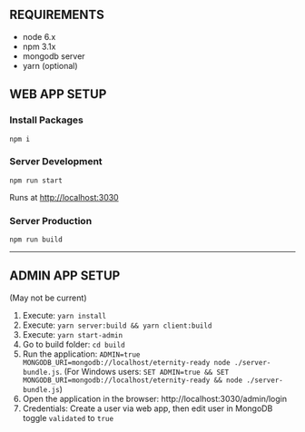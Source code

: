 ## REQUIREMENTS
- node 6.x
- npm 3.1x
- mongodb server
- yarn (optional)

## WEB APP SETUP

### Install Packages
```
npm i
```
### Server Development
```
npm run start
```
Runs at [http://localhost:3030]()

### Server Production
```
npm run build
```


--------------

## ADMIN APP SETUP
(May not be current)
1. Execute: `yarn install`
2. Execute: `yarn server:build && yarn client:build`
3. Execute: `yarn start-admin`
4. Go to build folder: `cd build`
5. Run the application: `ADMIN=true MONGODB_URI=mongodb://localhost/eternity-ready node ./server-bundle.js`. (For Windows users: `SET ADMIN=true && SET MONGODB_URI=mongodb://localhost/eternity-ready && node ./server-bundle.js`)
6. Open the application in the browser: http://localhost:3030/admin/login
7. Credentials: Create a user via web app, then edit user in MongoDB toggle `validated` to `true`
